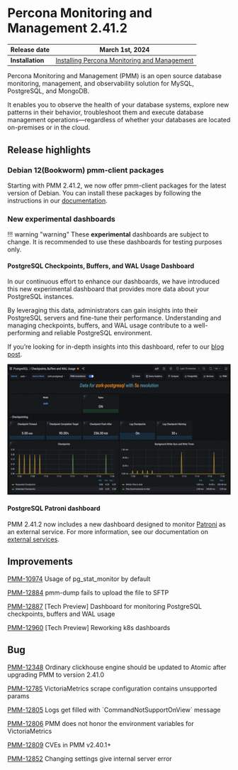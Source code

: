 # Percona Monitoring and Management 2.41.2

| **Release date** | March 1st, 2024                                                                                   |
| ----------------- | ----------------------------------------------------------------------------------------------- |
| **Installation** | [Installing Percona Monitoring and Management](https://www.percona.com/software/pmm/quickstart) |

Percona Monitoring and Management (PMM) is an open source database monitoring, management, and observability solution for MySQL, PostgreSQL, and MongoDB.

It enables you to observe the health of your database systems, explore new patterns in their behavior, troubleshoot them and execute database management operations—regardless of whether your databases are located on-premises or in the cloud.

## Release highlights


### Debian 12(Bookworm) pmm-client packages

Starting with PMM 2.41.2, we now offer pmm-client packages for the latest version of Debian. You can install these packages by following the instructions in our [documentation](https://docs.percona.com/percona-monitoring-and-management/setting-up/client/index.html#package-manager).

### New experimental dashboards

!!! warning "warning"
    These **experimental** dashboards are subject to change. It is recommended to use these dashboards for testing purposes only.

#### PostgreSQL Checkpoints, Buffers, and WAL Usage Dashboard

In our continuous effort to enhance our dashboards, we have introduced this new experimental dashboard that provides more data about your PostgreSQL instances.

By leveraging this data, administrators can gain insights into their PostgreSQL servers and fine-tune their performance. Understanding and managing checkpoints, buffers, and WAL usage contribute to a well-performing and reliable PostgreSQL environment.

If you’re looking for in-depth insights into this dashboard, refer to our [blog post](https://www.percona.com/blog/postgresql-checkpoints-buffers-and-wal-usage-with-percona-monitoring-and-management/).

![!image](../_images/pg_checkpoints_buffers_wal_dashboard.png)

#### PostgreSQL Patroni dashboard

PMM 2.41.2 now includes a new dashboard designed to monitor [Patroni](https://patroni.readthedocs.io/en/latest/) as an external service. For more information, see our documentation on [external services](https://docs.percona.com/percona-monitoring-and-management/setting-up/client/external.html).



## Improvements


[PMM-10974](https://perconadev.atlassian.net/browse/PMM-10974) Usage of pg\_stat\_monitor by default

[PMM-12884](https://perconadev.atlassian.net/browse/PMM-12884) pmm-dump fails to upload the file to SFTP

[PMM-12887](https://perconadev.atlassian.net/browse/PMM-12887) \[Tech Preview\] Dashboard for monitoring PostgreSQL checkpoints, buffers and WAL usage

[PMM-12960](https://perconadev.atlassian.net/browse/PMM-12960) \[Tech Preview\] Reworking k8s dashboards

## Bug

[PMM-12348](https://perconadev.atlassian.net/browse/PMM-12348) Ordinary clickhouse engine should be updated to Atomic after upgrading PMM to version 2.41.0

[PMM-12785](https://perconadev.atlassian.net/browse/PMM-12785) VictoriaMetrics scrape configuration contains unsupported params

[PMM-12805](https://perconadev.atlassian.net/browse/PMM-12805) Logs get filled with \`CommandNotSupportOnView\` message

[PMM-12806](https://perconadev.atlassian.net/browse/PMM-12806) PMM does not honor the environment variables for VictoriaMetrics

[PMM-12809](https://perconadev.atlassian.net/browse/PMM-12809) CVEs in PMM v2.40.1\+

[PMM-12852](https://perconadev.atlassian.net/browse/PMM-12852) Changing settings give internal server error
